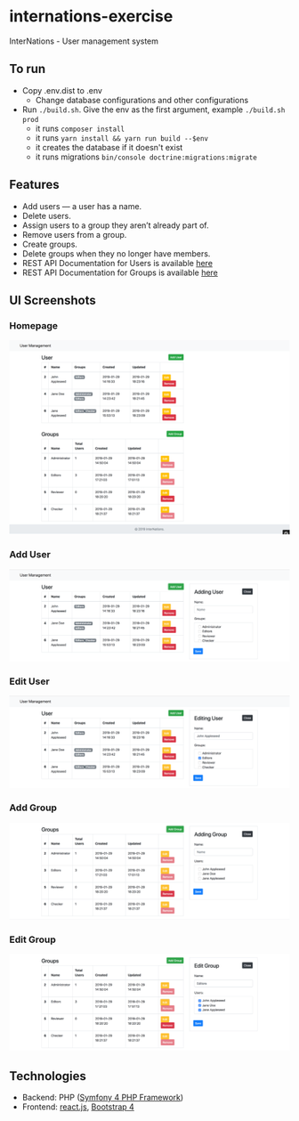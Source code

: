 # internations-exercise
InterNations - User management system

## To run
- Copy .env.dist to .env
    - Change database configurations and other configurations
- Run `./build.sh`. Give the env as the first argument, example `./build.sh prod`
    - it runs `composer install`
    - it runs `yarn install && yarn run build --$env`
    - it creates the database if it doesn't exist
    - it runs migrations `bin/console doctrine:migrations:migrate`
         
## Features

- Add users — a user has a name.
- Delete users.
- Assign users to a group they aren’t already part of.
- Remove users from a group.
- Create groups.
- Delete groups when they no longer have members.
- REST API Documentation for Users is available [here](./docs/user_api.md)
- REST API Documentation for Groups is available [here](./docs/group_api.md)

## UI Screenshots

### Homepage
![Homepage](./docs/index.png?raw=true "Homepage")

### Add User
![Add User](./docs/add-user.png?raw=true "Add User")

### Edit User
![Edit User](./docs/edit-user.png?raw=true "Edit User")


### Add Group
![Add Group](./docs/add-group.png?raw=true "Add Group")

### Edit Group
![Edit Group](./docs/edit-group.png?raw=true "Edit Group")


## Technologies
- Backend: PHP ([Symfony 4 PHP Framework](https://symfony.com/))
- Frontend: [react.js](https://reactjs.org/), [Bootstrap 4](https://getbootstrap.com/)
